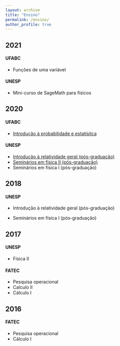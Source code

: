 ```yaml
---
layout: archive
title: "Ensino"
permalink: /ensino/
author_profile: true
---
```


## 2021

#### UFABC
  * Funções de uma variável
  
#### UNESP
  * Mini-curso de SageMath para físicos

## 2020

#### 	UFABC
  * [Introdução à probabilidade e estatísitca](IPE-1.html)

#### UNESP
  * [Introdução à relatividade geral (pós-graduação)](RG-1.html)
  * [Seminários em física II (pós-graduação)](SFII_2020_2.html)
  * Seminários em física I (pós-graduação)

## 2018

#### UNESP

  * Introdução à relatividade geral (pós-graduação)
  
  * Seminários em física I (pós-graduação)

## 2017

#### UNESP
  * Física II 

#### FATEC
  * Pesquisa operacional
  * Calculo II
  * Cálculo I

## 2016

#### FATEC
  * Pesquisa operacional
  * Cálculo I
